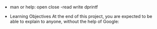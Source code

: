 - man or help:
open
close
-read
write
dprintf

- Learning Objectives
At the end of this project, you are expected to be able to explain to anyone, without the help of Google:
